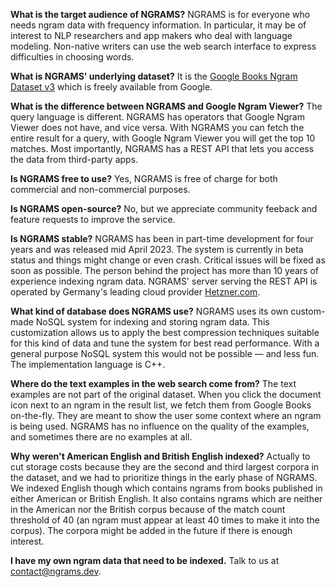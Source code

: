**What is the target audience of NGRAMS?**
NGRAMS is for everyone who needs ngram data with frequency information. In particular, it may be of interest to NLP researchers and app makers who deal with language modeling. Non-native writers can use the web search interface to express difficulties in choosing words.

**What is NGRAMS' underlying dataset?**
It is the [Google Books Ngram Dataset v3](https://storage.googleapis.com/books/ngrams/books/datasetsv3.html) which is freely available from Google.

**What is the difference between NGRAMS and Google Ngram Viewer?**
The query language is different. NGRAMS has operators that Google Ngram Viewer does not have, and vice versa. With NGRAMS you can fetch the entire result for a query, with Google Ngram Viewer you will get the top 10 matches. Most importantly, NGRAMS has a REST API that lets you access the data from third-party apps.

**Is NGRAMS free to use?**
Yes, NGRAMS is free of charge for both commercial and non-commercial purposes.

**Is NGRAMS open-source?**
No, but we appreciate community feeback and feature requests to improve the service.

**Is NGRAMS stable?**
NGRAMS has been in part-time development for four years and was released mid April 2023. The system is currently in beta status and things might change or even crash. Critical issues will be fixed as soon as possible. The person behind the project has more than 10 years of experience indexing ngram data. NGRAMS' server serving the REST API is operated by Germany's leading cloud provider [Hetzner.com](https://hetzner.com).

**What kind of database does NGRAMS use?**
NGRAMS uses its own custom-made NoSQL system for indexing and storing ngram data. This customization allows us to apply the best compression techniques suitable for this kind of data and tune the system for best read performance. With a general purpose NoSQL system this would not be possible — and less fun. The implementation language is C++.

**Where do the text examples in the web search come from?**
The text examples are not part of the original dataset. When you click the document icon next to an ngram in the result list, we fetch them from Google Books on-the-fly. They are meant to show the user some context where an ngram is being used. NGRAMS has no influence on the quality of the examples, and sometimes there are no examples at all.

**Why weren't American English and British English indexed?**
Actually to cut storage costs because they are the second and third largest corpora in the dataset, and we had to prioritize things in the early phase of NGRAMS. We indexed English though which contains ngrams from books published in either American or British English. It also contains ngrams which are neither in the American nor the British corpus because of the match count threshold of 40 (an ngram must appear at least 40 times to make it into the corpus). The corpora might be added in the future if there is enough interest.

**I have my own ngram data that need to be indexed.**
Talk to us at [contact@ngrams.dev](mailto:contact@ngrams.dev).
